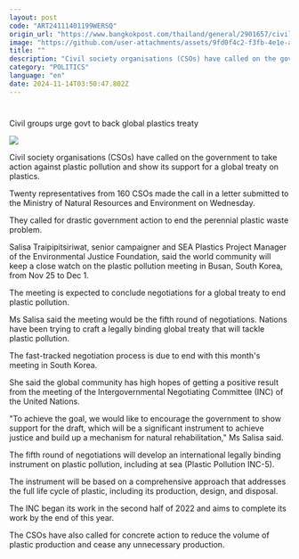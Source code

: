 ```yaml
---
layout: post
code: "ART24111401199WERSQ"
origin_url: "https://www.bangkokpost.com/thailand/general/2901657/civil-groups-urge-govt-to-back-global-plastics-treaty"
image: "https://github.com/user-attachments/assets/9fd0f4c2-f3fb-4e1e-a1e7-922aafe618ed"
title: ""
description: "Civil society organisations (CSOs) have called on the government to take action against plastic pollution and show its support for a global treaty on plastics."
category: "POLITICS"
language: "en"
date: 2024-11-14T03:50:47.802Z
---
```


# 

Civil groups urge govt to back global plastics treaty

![](https://github.com/user-attachments/assets/801d6207-9f45-40c5-9d1b-4eb4309b2b98)

Civil society organisations (CSOs) have called on the government to take action against plastic pollution and show its support for a global treaty on plastics.

Twenty representatives from 160 CSOs made the call in a letter submitted to the Ministry of Natural Resources and Environment on Wednesday.

They called for drastic government action to end the perennial plastic waste problem.

Salisa Traipipitsiriwat, senior campaigner and SEA Plastics Project Manager of the Environmental Justice Foundation, said the world community will keep a close watch on the plastic pollution meeting in Busan, South Korea, from Nov 25 to Dec 1.

The meeting is expected to conclude negotiations for a global treaty to end plastic pollution.

Ms Salisa said the meeting would be the fifth round of negotiations. Nations have been trying to craft a legally binding global treaty that will tackle plastic pollution.

The fast-tracked negotiation process is due to end with this month's meeting in South Korea.

She said the global community has high hopes of getting a positive result from the meeting of the Intergovernmental Negotiating Committee (INC) of the United Nations.

"To achieve the goal, we would like to encourage the government to show support for the draft, which will be a significant instrument to achieve justice and build up a mechanism for natural rehabilitation," Ms Salisa said.

The fifth round of negotiations will develop an international legally binding instrument on plastic pollution, including at sea (Plastic Pollution INC-5).

The instrument will be based on a comprehensive approach that addresses the full life cycle of plastic, including its production, design, and disposal.

The INC began its work in the second half of 2022 and aims to complete its work by the end of this year.

The CSOs have also called for concrete action to reduce the volume of plastic production and cease any unnecessary production.